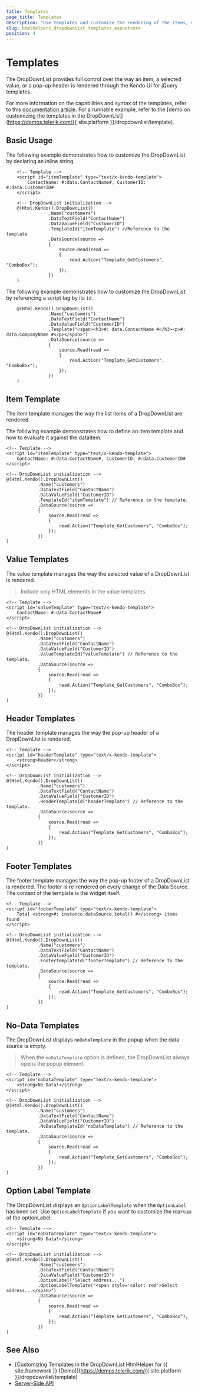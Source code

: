 ```yaml
---
title: Templates
page_title: Templates
description: "Use templates and customize the rendering of the items, values, and the popup header of the Telerik UI DropDownList HtmlHelper for {{ site.framework }}."
slug: htmlhelpers_dropdownlist_templates_aspnetcore
position: 4
---
```


# Templates

The DropDownList provides full control over the way an item, a selected value, or a pop-up header is rendered through the Kendo UI for jQuery templates.

For more information on the capabilities and syntax of the templates, refer to this [documentation article](https://docs.telerik.com/kendo-ui/framework/templates/overview). For a runnable example, refer to the [demo on customizing the templates in the DropDownList](https://demos.telerik.com/{{ site.platform }}/dropdownlist/template).

## Basic Usage

The following example demonstrates how to customize the DropDownList by declaring an inline string.

```
    <!-- Template -->
    <script id="itemTemplate" type="text/x-kendo-template">
        ContactName: #:data.ContactName#, CustomerID: #:data.CustomerID#
    </script>

    <!-- DropDownList initialization -->
    @(Html.Kendo().DropDownList()
                .Name("customers")
                .DataTextField("ContactName")
                .DataValueField("CustomerID")
                .TemplateId("itemTemplate") //Reference to the template
                .DataSource(source =>
                {
                    source.Read(read =>
                    {
                        read.Action("Template_GetCustomers", "ComboBox");
                    });
                })
    )
```

The following example demonstrates how to customize the DropDownList by referencing a script tag by its `id`.

```
    @(Html.Kendo().DropDownList()
                .Name("customers")
                .DataTextField("ContactName")
                .DataValueField("CustomerID")
                .Template("<span><h3>#: data.ContactName #</h3><p>#: data.CompanyName #</p></span>")
                .DataSource(source =>
                {
                    source.Read(read =>
                    {
                        read.Action("Template_GetCustomers", "ComboBox");
                    });
                })
    )
```

## Item Template

The item template manages the way the list items of a DropDownList are rendered.

The following example demonstrates how to define an item template and how to evaluate it against the dataItem.

    <!-- Template -->
    <script id="itemTemplate" type="text/x-kendo-template">
        ContactName: #:data.ContactName#, CustomerID: #:data.CustomerID#
    </script>

    <!-- DropDownList initialization -->
    @(Html.Kendo().DropDownList()
                .Name("customers")
                .DataTextField("ContactName")
                .DataValueField("CustomerID")
                .TemplateId("itemTemplate") // Reference to the template.
                .DataSource(source =>
                {
                    source.Read(read =>
                    {
                        read.Action("Template_GetCustomers", "ComboBox");
                    });
                })
    )

## Value Templates

The value template manages the way the selected value of a DropDownList is rendered.

> Include only HTML elements in the value templates.

    <!-- Template -->
    <script id="valueTemplate" type="text/x-kendo-template">
        ContactName: #:data.ContactName#
    </script>

    <!-- DropDownList initialization -->
    @(Html.Kendo().DropDownList()
                .Name("customers")
                .DataTextField("ContactName")
                .DataValueField("CustomerID")
                .ValueTemplateId("valueTemplate") // Reference to the template.
                .DataSource(source =>
                {
                    source.Read(read =>
                    {
                        read.Action("Template_GetCustomers", "ComboBox");
                    });
                })
    )

## Header Templates

The header template manages the way the pop-up header of a DropDownList is rendered.

    <!-- Template -->
    <script id="headerTemplate" type="text/x-kendo-template">
        <strong>Header</strong>
    </script>

    <!-- DropDownList initialization -->
    @(Html.Kendo().DropDownList()
                .Name("customers")
                .DataTextField("ContactName")
                .DataValueField("CustomerID")
                .HeaderTemplateId("headerTemplate") // Reference to the template.
                .DataSource(source =>
                {
                    source.Read(read =>
                    {
                        read.Action("Template_GetCustomers", "ComboBox");
                    });
                })
    )

## Footer Templates

The footer template manages the way the pop-up footer of a DropDownList is rendered. The footer is re-rendered on every change of the Data Source. The context of the template is the widget itself.

    <!-- Template -->
    <script id="footerTemplate" type="text/x-kendo-template">
        Total <strong>#: instance.dataSource.total() #</strong> items found
    </script>

    <!-- DropDownList initialization -->
    @(Html.Kendo().DropDownList()
                .Name("customers")
                .DataTextField("ContactName")
                .DataValueField("CustomerID")
                .FooterTemplateId("footerTemplate") // Reference to the template.
                .DataSource(source =>
                {
                    source.Read(read =>
                    {
                        read.Action("Template_GetCustomers", "ComboBox");
                    });
                })
    )

## No-Data Templates

The DropDownList displays `noDataTemplate` in the popup when the data source is empty.

> When the `noDataTemplate` option is defined, the DropDownList always opens the popup element.

    <!-- Template -->
    <script id="noDataTemplate" type="text/x-kendo-template">
        <strong>No Data!</strong>
    </script>

    <!-- DropDownList initialization -->
    @(Html.Kendo().DropDownList()
                .Name("customers")
                .DataTextField("ContactName")
                .DataValueField("CustomerID")
                .NoDataTemplateId("noDataTemplate") // Reference to the template.
                .DataSource(source =>
                {
                    source.Read(read =>
                    {
                        read.Action("Template_GetCustomers", "ComboBox");
                    });
                })
    )

## Option Label Template

The DropDownList displays an `OptionLabelTemplate` when the `OptionLabel` has been set. Use `OptionLabelTemplate` if you want to customize the markup of the optionLabel.

    <!-- Template -->
    <script id="noDataTemplate" type="text/x-kendo-template">
        <strong>No Data!</strong>
    </script>

    <!-- DropDownList initialization -->
    @(Html.Kendo().DropDownList()
                .Name("customers")
                .DataTextField("ContactName")
                .DataValueField("CustomerID")
                .OptionLabel("Select address...")
                .OptionLabelTemplate("<span style='color: red'>Select address...</span>")
                .DataSource(source =>
                {
                    source.Read(read =>
                    {
                        read.Action("Template_GetCustomers", "ComboBox");
                    });
                })
    )

## See Also

* [Customizing Templates in the DropDownList HtmlHelper for {{ site.framework }} (Demo)](https://demos.telerik.com/{{ site.platform }}/dropdownlist/template)
* [Server-Side API](/api/dropdownlist)
